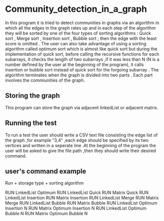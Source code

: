 # Community_detection_in_a_graph

In this program it is tried to detect communities in graphs via an algorithm in which all the edges in the graph rates up and 
in each step of the algorithm they will be sorted by one of the four types of sorting algorithms :
Quick sort , Merge sort , Insertion sort , Bubble sort ; then the edge with the least score is omitted . 
The user can also take advantage of using a sorting algorithm called optimum sort which is almost like quick sort but
during the implementation of quick sort, before calling the recursive functions for each subarrays, it checks the length of 
two subarrays ,if it was less than N (N is a number defined by the user at the beginning of the program), it calls insertion or bubble sort instead of quick sort for the forgoing subarray . 
The algorithm terminates when the graph is divided into two parts . Each part involves the commiunities of the graph.

## Storing the graph 
This program can store the graph via adjacent linkedList or adjacent matrix.

## Running the test
To run a test the user should write a CSV text file consisting the edge list of the graph ,for example "3,4" ,each edge should 
be specified by its two vertices and written in a seperate line .At the beginning of the program the user will be asked to 
give the file path ,then they should write their desired command.

## user's command example
Run + storage type + sorting algorithm

RUN LinkedList Optimum 
‬‬RUN‬‬ ‫‪LinkedList‬‬ ‫‪Quick‬‬
RUN‬‬ ‫‪Matrix‬‬ ‫‪Quick‬‬
‫‪RUN‬‬ ‫‪LinkedList‬‬ ‫‪Insertion‬‬
‫‪RUN‬‬ ‫‪Matrix‬‬ ‫‪Insertion‬‬
‫‪RUN‬‬ ‫‪LinkedList‬‬ ‫‪Merge‬‬
‫‪RUN‬‬ ‫‪Matrix‬‬ ‫‪Merge‬‬
‫‪RUN‬‬ ‫‪LinkedList‬‬ ‫‪Bubble‬‬
RUN‬‬ ‫‪Matrix‬‬ ‫‪Bubble‬‬
‫‪RUN‬‬ ‫‪LinkedList‬‬ ‫‪Optimum‬‬ ‫‪Insertion‬‬ ‫‪N‬‬
‫‪RUN‬‬ ‫‪Matrix‬‬ ‫‪Optimum‬‬ ‫‪Insertion‬‬ ‫‪N‬‬
‬‬‫‪RUN‬‬ ‫‪LinkedList‬‬ ‫‪Optimum‬‬ ‫‪Bubble‬‬ ‫‪N‬‬
‫‪RUN‬‬ ‫‪Matrix‬‬ ‫‪Optimum‬‬ ‫‪Bubble‬‬ ‫‪N‬‬
